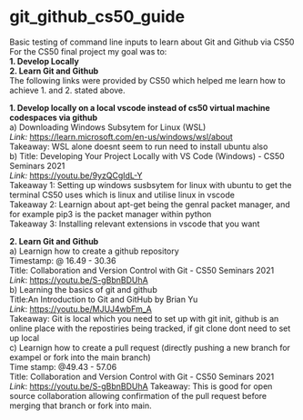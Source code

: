 # git_github_cs50_guide
Basic testing of command line inputs to learn about Git and Github via CS50
For the CS50 final project my goal was to: \
**1. Develop Locally** \
**2. Learn Git and Github** \
The following links were provided by CS50 which helped me learn how to achieve 1. and 2. stated above. 

**1. Develop locally on a local vscode instead of cs50 virtual machine codespaces via github** \
a) Downloading Windows Subsytem for Linux (WSL) \
_Link:_ https://learn.microsoft.com/en-us/windows/wsl/about \
Takeaway: WSL alone doesnt seem to run need to install ubuntu also \
b) Title: Developing Your Project Locally with VS Code (Windows) - CS50 Seminars 2021 \
_Link:_ https://youtu.be/9yzQCgIdL-Y \
Takeaway 1: Setting up windows susbsytem for linux with ubuntu to get the terminal CS50 uses which is linux and utilise linux in vscode \
Takeaway 2: Learnign about apt-get being the genral packet manager, and for example pip3 is the packet manager within python \
Takeaway 3: Installing relevant extensions in vscode that you want  

**2. Learn Git and Github** \
a) Learnign how to create a github repository \
Timestamp: @ 16.49 - 30.36 \
Title: Collaboration and Version Control with Git - CS50 Seminars 2021 \
_Link_: https://youtu.be/S-gBbnBDUhA \
b) Learning the basics of git and github \
Title:An Introduction to Git and GitHub by Brian Yu \
_Link_: https://youtu.be/MJUJ4wbFm_A \
Takeaway: Git is local which you need to set up with git init, github is an online place with the repostiries being tracked, if git clone dont need to set up local \
c) Learnign how to create a pull request (directly pushing a new branch for exampel or fork into the main branch) \
Time stamp: @49.43 - 57.06 \
Title: Collaboration and Version Control with Git - CS50 Seminars 2021 \
_Link_: https://youtu.be/S-gBbnBDUhA
Takeaway: This is good for open source collaboration allowing confirmation of the pull request before merging that branch or fork into main. 


